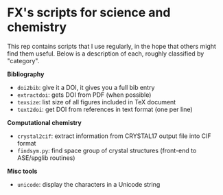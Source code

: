  FX's scripts for science and chemistry
======================================

This rep contains scripts that I use regularly, in the hope that others
might find them useful. Below is a description of each, roughly classified
by "category".


**Bibliography**

- `doi2bib`: give it a DOI, it gives you a full bib entry
- `extractdoi`: gets DOI from PDF (when possible)
- `texsize`: list size of all figures included in TeX document
- `text2doi`: get DOI from references in text format (one per line)

**Computational chemistry**

- `crystal2cif`: extract information from CRYSTAL17 output file into CIF format
- `findsym.py`: find space group of crystal structures (front-end to ASE/spglib routines)

**Misc tools**

- `unicode`: display the characters in a Unicode string
